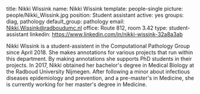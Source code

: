 title: Nikki Wissink
name: Nikki Wissink
template: people-single
picture: people/Nikki_Wissink.jpg
position: Student assistant
active: yes
groups: diag, pathology
default_group: pathology
email: Nikki.Wissink@radboudumc.nl
office: Route 812, room 3.42
type: student-assistant
linkedin: https://www.linkedin.com/in/nikki-wissink-32a8a3ab

Nikki Wissink is a student-assistent in the Computational Pathology Group since April 2018. She makes annotations for various projects that run within this department. By making annotations she supports PhD students in their projects. In 2017, Nikki obtained her bachelor's degree in Medical Biology at the Radboud University Nijmegen. After following a minor about infectious diseases epidemiology and prevention, and a pre-master's in Medicine, she is currently working for her master's degree in Medicine.
